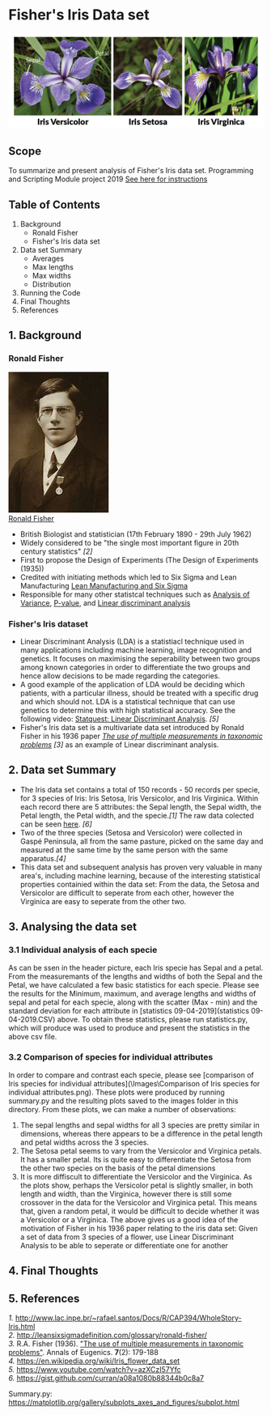 # Fisher's Iris Data set
![The Iris Family](/Images/iris-machinelearning.png)
## Scope
To summarize and present analysis of Fisher's Iris data set. Programming and Scripting Module project 2019
[See here for instructions](https://github.com/ianmcloughlin/project-pands/raw/master/project.pdf)
## Table of Contents
1. Background
    - Ronald Fisher
    - Fisher's Iris data set
2. Data set Summary
    - Averages
    - Max lengths
    - Max widths
    - Distribution
3. Running the Code
4. Final Thoughts
5. References

## 1. Background
### Ronald Fisher 
![Ronald Fisher](/Images/Ronald.Fisher.jpg)  
[Ronald Fisher](http://leansixsigmadefinition.com/glossary/ronald-fisher/)  
* British Biologist and statistician (17th February 1890 - 29th July 1962)
* Widely considered to be "the single most important figure in 20th century statistics" *[2]*
* First to propose the Design of Experiments (The Design of Experiments (1935))
* Credited with initiating methods which led to Six Sigma and Lean Manufacturing [Lean Manufacturing and Six Sigma](http://leansixsigmadefinition.com/glossary/six-sigma/)
* Responsible for many other statistcal techniques such as [Analysis of Variance](http://leansixsigmadefinition.com/glossary/anova/), [P-value](https://en.wikipedia.org/wiki/P-value), and [Linear discriminant analysis](https://en.wikipedia.org/wiki/Linear_discriminant_analysis)

### Fisher's Iris dataset
* Linear Discriminant Analysis (LDA) is a statistiacl technique used in many applications including machine learning, image recognition and genetics. It focuses on maximising the seperability between two groups among known categories in order to differentiate the two groups and hence allow decisions to be made regarding the categories. 
* A good example of the application of LDA would be deciding which patients, with a particular illness, should be treated with a specific drug and which should not. LDA is a statistical technique that can use genetics to determine this with high statistical accuracy. See the following video: [Statquest: Linear Discriminant Analysis](https://www.youtube.com/watch?v=azXCzI57Yfc). *[5]*
* Fisher's Iris data set is a multivariate data set introduced by Ronald Fisher in his 1936 paper *[The use of multiple measurements in taxonomic problems](https://onlinelibrary.wiley.com/doi/epdf/10.1111/j.1469-1809.1936.tb02137.x)* *[3]* as an example of Linear discriminant analysis.

## 2. Data set Summary
* The Iris data set contains a total of 150 records - 50 records per specie, for 3 species of Iris: Iris Setosa, Iris Versicolor, and Iris Virginica. Within each record there are 5 attributes: the Sepal length, the Sepal width, the Petal length, the Petal width, and the specie.*[1]* The raw data colected can be seen [here](/Data/iris.csv). *[6]*
* Two of the three species (Setosa and Versicolor) were collected in Gaspé Peninsula, all from the same pasture, picked on the same day and measured at the same time by the same person with the same apparatus.*[4]*
* This data set and subsequent analysis has proven very valuable in many area's, including machine learning, because of the interesting statistical properties containied within the data set: From the data, the Setosa and Versicolor are difficult to seperate from each other, however the Virginica are easy to seperate from the other two.

## 3. Analysing the data set
### 3.1 Individual analysis of each specie
As can be ssen in the header picture, each Iris specie has Sepal and a petal. From the measuremants of the lengths and widths of both the Sepal and the Petal, we have calculated a few basic statistics for each specie. Please see the results for the Minimum, maximum, and average lengths and widths of sepal and petal for each specie, along with the scatter (Max - min) and the standard deviation for each attribute in [statistics 09-04-2019](statistics 09-04-2019.CSV) above. To obtain these statistics, please run statistics.py, which will produce was used to produce and present the statistics in the above csv file.

### 3.2 Comparison of species for individual attributes
In order to compare and contrast each specie, please see [comparison of Iris species for individual attributes](\Images\Comparison of Iris species for individual attributes.png). These plots were produced by running summary.py and the resulting plots saved to the images folder in this directory. From these plots, we can make a number of observations:
1. The sepal lengths and sepal widths for all 3 species are pretty similar in dimensions, whereas there appears to be a difference in the petal length and petal widths across the 3 species.
2. The Setosa petal seems to vary from the Versicolor and Virginica petals. It has a smaller petal. Its is quite easy to differentiate the Setosa from the other two species on the basis of the petal dimensions
3. It is more diffiscult to differentiate the Versicolor and the Virginica. As the plots show, perhaps the Versicolor petal is slightly smaller, in both length and width, than the Virginica, however there is still some crossover in the data for the Versicolor and Virginica petal. This means that, given a random petal, it would be difficult to decide whether it was a Versicolor or a Virginica.
The above gives us a good idea of the motivation of Fisher in his 1936 paper relating to the iris data set: Given a set of data from 3 species of a flower, use Linear Discriminant Analysis to be able to seperate or differentiate one for another 


## 4. Final Thoughts

## 5. References
*1.* http://www.lac.inpe.br/~rafael.santos/Docs/R/CAP394/WholeStory-Iris.html  
*2.* http://leansixsigmadefinition.com/glossary/ronald-fisher/  
*3.* R.A. Fisher (1936). ["The use of multiple measurements in taxonomic problems"](https://onlinelibrary.wiley.com/doi/epdf/10.1111/j.1469-1809.1936.tb02137.x). Annals of Eugenics. **7**(2): 179-188  
*4.* https://en.wikipedia.org/wiki/Iris_flower_data_set  
*5.* https://www.youtube.com/watch?v=azXCzI57Yfc  
*6.* https://gist.github.com/curran/a08a1080b88344b0c8a7

Summary.py: https://matplotlib.org/gallery/subplots_axes_and_figures/subplot.html








